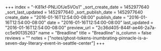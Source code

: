 +++
index = "-K81kf-PNLiOfJe5VOs1"
_sort_create_date = 1452977640
_sort_last_updated = 1452977640
_sort_publish_date = 1452977640
create_date = "2016-01-16T12:54:00-08:00"
publish_date = "2016-01-16T12:54:00-08:00"
date = "2016-01-16T12:54:00-08:00"
last_updated = "2016-01-16T12:54:00-08:00"
preview_url = "2c36d405-844f-ae46-2a7a-cc5e90135263"
name = "Breadline"
title = "Breadline"
is_column = false
reviews = ""
notes = ["notes/ghost-tokens-inumbrating-pinnacle-is-a-seven-day-literary-event-in-seattle-center"]
+++

